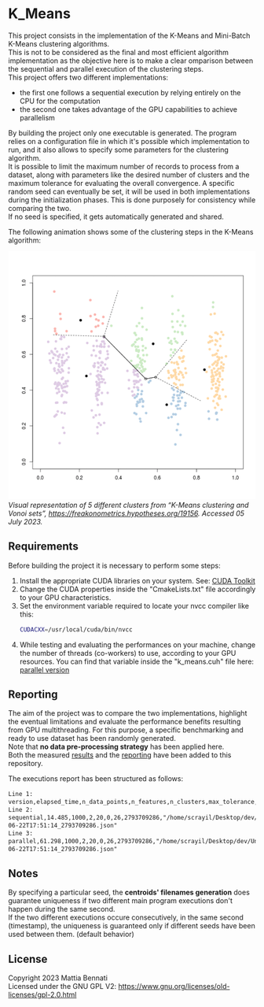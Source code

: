 # K_Means

This project consists in the implementation of the K-Means and Mini-Batch K-Means clustering algorithms.  
This is not to be considered as the final and most efficient algorithm implementation as the objective here is to make a clear omparison between the sequential and parallel execution of the clustering steps.   
This project offers two different implementations:
- the first one follows a sequential execution by relying entirely on the CPU for the computation  
- the second one takes advantage of the GPU capabilities to achieve parallelism

By building the project only one executable is generated. The program relies on a configuration file in which it's possible which implementation to run, and it also allows to specify some parameters for the clustering algorithm.  
It is possible to limit the maximum number of records to process from a dataset, along with parameters like the desired number of clusters and the maximum tolerance for evaluating the overall convergence.
A specific random seed can eventually be set, it will be used in both implementations during the initialization phases. This is done purposely for consistency while comparing the two.  
If no seed is specified, it gets automatically generated and shared.  

The following animation shows some of the clustering steps in the K-Means algorithm:  

![Quick animation of the clustering steps for the K-Means algorithm](https://github.com/Scrayil/k-means/blob/af8a170da15aa8a0e4d70493d9dd5bfd40b3e72e/report/media/images/k-means-5-clusters-animation.gif)  
*Visual representation of 5 different clusters from “K-Means clustering and Vonoi sets”,
https://freakonometrics.hypotheses.org/19156. Accessed 05 July 2023.*

## Requirements  
Before building the project it is necessary to perform some steps:
1.  Install the appropriate CUDA libraries on your system. See: [CUDA Toolkit](https://developer.nvidia.com/cuda-toolkit)
2.  Change the CUDA properties inside the "CmakeLists.txt" file accordingly to your GPU characteristics.
3.  Set the environment variable required to locate your nvcc compiler like this:
    ~~~bash
    CUDACXX=/usr/local/cuda/bin/nvcc
    ~~~
4.  While testing and evaluating the performances on your machine, change the number of threads (co-workers) to use, according to your GPU resources. You can find that variable inside the "k_means.cuh" file here: [parallel version](https://github.com/Scrayil/k-means/tree/af8a170da15aa8a0e4d70493d9dd5bfd40b3e72e/parallel)

## Reporting  
The aim of the project was to compare the two implementations, highlight the eventual limitations and evaluate the performance benefits resulting from GPU multithreading.
For this purpose, a specific benchmarking and ready to use dataset has been randomly generated.  
Note that **no data pre-processing strategy** has been applied here.  
Both the measured [results](https://github.com/Scrayil/k-means/tree/af8a170da15aa8a0e4d70493d9dd5bfd40b3e72e/results) and the [reporting](https://github.com/Scrayil/k-means/tree/af8a170da15aa8a0e4d70493d9dd5bfd40b3e72e/report) have been added to this repository.

The executions report has been structured as follows:  

~~~csv
Line 1: version,elapsed_time,n_data_points,n_features,n_clusters,max_tolerance,total_iterations,random_seed,centroids_data_path
Line 2: sequential,14.485,1000,2,20,0,26,2793709286,"/home/scrayil/Desktop/dev/University/projects/PPFML/K_Means/results/centroids/sequential_23-06-22T17:51:14_2793709286.json"
Line 3: parallel,61.298,1000,2,20,0,26,2793709286,"/home/scrayil/Desktop/dev/University/projects/PPFML/K_Means/results/centroids/parallel_23-06-22T17:51:14_2793709286.json"
~~~

## Notes

By specifying a particular seed, the **centroids' filenames generation** does guarantee uniqueness if two different main program executions don't happen during the same second.  
If the two different executions occure consecutively, in the same second (timestamp), the uniqueness is guaranteed only if different seeds have been used between them. (default behavior)  

## License
Copyright 2023 Mattia Bennati  
Licensed under the GNU GPL V2: https://www.gnu.org/licenses/old-licenses/gpl-2.0.html
